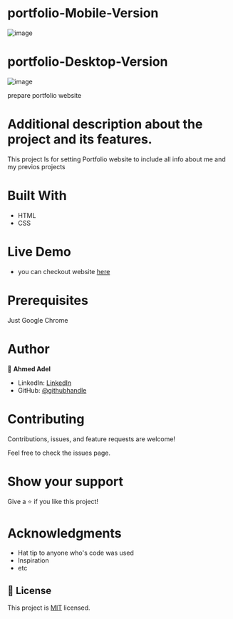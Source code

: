# portfolio-Mobile-Version

![image](https://user-images.githubusercontent.com/43178495/131179101-9bbca1c4-452b-404e-95cf-cc14bfe4a675.png)

# portfolio-Desktop-Version
![image](https://user-images.githubusercontent.com/43178495/131179369-befa999d-93e5-4ae9-8dad-c5fd40a25da1.png)


prepare portfolio website
# Additional description about the project and its features.

This project Is for setting Portfolio website to include all info about me and my previos projects

# Built With
* HTML
* CSS

# Live Demo

*  you can checkout website [here](https://ahmedadel56.github.io/portfilio-site/)

# Prerequisites
Just Google Chrome

# Author
👤 **Ahmed Adel**

* LinkedIn: [LinkedIn](https://www.linkedin.com/in/ahmed-adel56/)
* GitHub: [@githubhandle](https://github.com/ahmedadel56)

# Contributing
Contributions, issues, and feature requests are welcome!

Feel free to check the issues page.

# Show your support
Give a ⭐️ if you like this project!

# Acknowledgments
* Hat tip to anyone who's code was used
* Inspiration
* etc

## 📝 License

This project is [MIT](./LICENCE.md) licensed.
